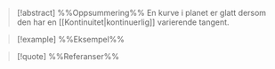 
> [!abstract] %%Oppsummering%%
> En kurve i planet er glatt dersom den har en [[Kontinuitet|kontinuerlig]] varierende tangent.
> 

> [!example] %%Eksempel%%
> 

> [!quote] %%Referanser%%
>

